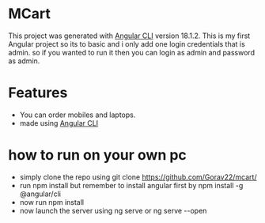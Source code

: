 # MCart

This project was generated with [Angular CLI](https://github.com/angular/angular-cli) version 18.1.2. This is my first Angular project so its to basic and i only add one login credentials that is admin. so if you wanted to run it then you can login as admin and password as admin.

# Features
- You can order mobiles and laptops.
- made using [Angular CLI](https://github.com/angular/angular-cli)

# how to run on your own pc
- simply clone the repo using
  git clone https://github.com/Gorav22/mcart/
- run npm install but remember to install angular first by
  npm install -g @angular/cli
- now run
  npm install
- now launch the server using
  ng serve
  or
  ng serve --open
